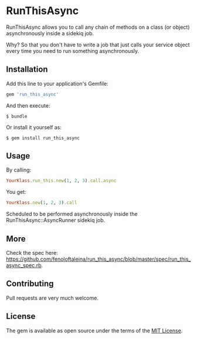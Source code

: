 # RunThisAsync

RunThisAsync allows you to call any chain of methods on a class (or object) asynchronously inside a sidekiq job.

Why? So that you don't have to write a job that just calls your service object every time you need to run something asynchronously.

## Installation

Add this line to your application's Gemfile:

```ruby
gem 'run_this_async'
```

And then execute:

    $ bundle

Or install it yourself as:

    $ gem install run_this_async

## Usage

By calling:

```ruby
YourKlass.run_this.new(1, 2, 3).call.async
```

You get:

```ruby
YourKlass.new(1, 2, 3).call
```

Scheduled to be performed asynchronously inside the RunThisAsync::AsyncRunner sidekiq job.

## More

Check the spec here: https://github.com/fenoloftaleina/run_this_async/blob/master/spec/run_this_async_spec.rb.

## Contributing

Pull requests are very much welcome.

## License

The gem is available as open source under the terms of the [MIT License](http://opensource.org/licenses/MIT).

